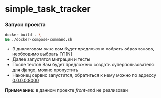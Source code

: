 # simple_task_tracker
### Запуск проекта
```bash
docker build . \
&& ./docker-compose-command.sh
```

- В диалоговом окне вам будет предложено собрать образ заново, необходимо выбрать [Y][N]
- Далее запустятся миграции и тесты
- После тестов Вам будет предложено создать суперпользователя для django, можно пропустить
- Наконец сервис запустится, обратиться к нему можно по адрессу [0.0.0.0:8000](http://0.0.0.0:8000)

**Примечание:** в данном проекте _front-end_ не реализован